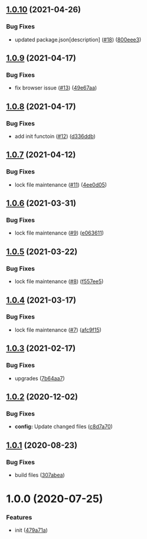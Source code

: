 ## [1.0.10](https://github.com/dword-design/vuex-entities-plugin-initial-data/compare/v1.0.9...v1.0.10) (2021-04-26)


### Bug Fixes

* updated package.json[description] ([#18](https://github.com/dword-design/vuex-entities-plugin-initial-data/issues/18)) ([800eee3](https://github.com/dword-design/vuex-entities-plugin-initial-data/commit/800eee3b665d138b81b85bf27cdce03e979c6d53))

## [1.0.9](https://github.com/dword-design/vuex-entities-plugin-initial-data/compare/v1.0.8...v1.0.9) (2021-04-17)


### Bug Fixes

* fix browser issue ([#13](https://github.com/dword-design/vuex-entities-plugin-initial-data/issues/13)) ([49e67aa](https://github.com/dword-design/vuex-entities-plugin-initial-data/commit/49e67aa41bbdd4f527ee6de28cac2c28874b44c8))

## [1.0.8](https://github.com/dword-design/vuex-entities-plugin-initial-data/compare/v1.0.7...v1.0.8) (2021-04-17)


### Bug Fixes

* add init functoin ([#12](https://github.com/dword-design/vuex-entities-plugin-initial-data/issues/12)) ([d336ddb](https://github.com/dword-design/vuex-entities-plugin-initial-data/commit/d336ddbc300236533b1ec256fe886f19c499a38e))

## [1.0.7](https://github.com/dword-design/vuex-entities-plugin-initial-data/compare/v1.0.6...v1.0.7) (2021-04-12)


### Bug Fixes

* lock file maintenance ([#11](https://github.com/dword-design/vuex-entities-plugin-initial-data/issues/11)) ([4ee0d05](https://github.com/dword-design/vuex-entities-plugin-initial-data/commit/4ee0d05ca6642343534c7b10227b74fbd4b7eab7))

## [1.0.6](https://github.com/dword-design/vuex-entities-plugin-initial-data/compare/v1.0.5...v1.0.6) (2021-03-31)


### Bug Fixes

* lock file maintenance ([#9](https://github.com/dword-design/vuex-entities-plugin-initial-data/issues/9)) ([e063611](https://github.com/dword-design/vuex-entities-plugin-initial-data/commit/e0636113eb87ba4728271cfe9386b3f8b9bb67f3))

## [1.0.5](https://github.com/dword-design/vuex-entities-plugin-initial-data/compare/v1.0.4...v1.0.5) (2021-03-22)


### Bug Fixes

* lock file maintenance ([#8](https://github.com/dword-design/vuex-entities-plugin-initial-data/issues/8)) ([f557ee5](https://github.com/dword-design/vuex-entities-plugin-initial-data/commit/f557ee5de618a3107db8d78658e6a55a99944b4c))

## [1.0.4](https://github.com/dword-design/vuex-entities-plugin-initial-data/compare/v1.0.3...v1.0.4) (2021-03-17)


### Bug Fixes

* lock file maintenance ([#7](https://github.com/dword-design/vuex-entities-plugin-initial-data/issues/7)) ([afc9f15](https://github.com/dword-design/vuex-entities-plugin-initial-data/commit/afc9f15cef64463581a4e3f48a2d125b3a5627bd))

## [1.0.3](https://github.com/dword-design/vuex-entities-plugin-initial-data/compare/v1.0.2...v1.0.3) (2021-02-17)


### Bug Fixes

* upgrades ([7b64aa7](https://github.com/dword-design/vuex-entities-plugin-initial-data/commit/7b64aa7d9ab8855677bb6842ad0b270b50a4e7f2))

## [1.0.2](https://github.com/dword-design/vuex-entities-plugin-initial-data/compare/v1.0.1...v1.0.2) (2020-12-02)


### Bug Fixes

* **config:** Update changed files ([c8d7a70](https://github.com/dword-design/vuex-entities-plugin-initial-data/commit/c8d7a708547b434416c08d8120fa4cb360cf5543))

## [1.0.1](https://github.com/dword-design/vuex-entities-plugin-initial-data/compare/v1.0.0...v1.0.1) (2020-08-23)


### Bug Fixes

* build files ([307abea](https://github.com/dword-design/vuex-entities-plugin-initial-data/commit/307abea8cb5034f9897c2a4ac76813063a3da650))

# 1.0.0 (2020-07-25)


### Features

* init ([479a71a](https://github.com/dword-design/vuex-entities-plugin-initial-data/commit/479a71a17dc4765eba1c514978a09ecda1b41a26))
